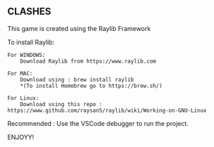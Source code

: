 ## CLASHES

This game is created using the Raylib Framework

To install Raylib:

    For WINDOWS:
        Download Raylib from https://www.raylib.com

    For MAC:
        Download using : brew install raylib
        *(To install Homebrew go to https://brew.sh/)

    For Linux:
        Download using this repo : https://www.github.com/raysan5/raylib/wiki/Working-on-GNU-Linux

Recommended : Use the VSCode debugger to run the project.

ENJOYY!